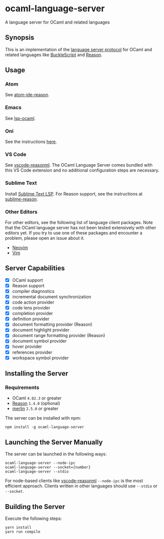 # ocaml-language-server

A language server for OCaml and related languages

## Synopsis

This is an implementation of the [language server
protocol](https://github.com/Microsoft/language-server-protocol) for OCaml and
related languages like [BuckleScript](http://bucklescript.github.io/bucklescript)
and [Reason](https://facebook.github.io/reason).

## Usage

### Atom

See [atom-ide-reason](https://github.com/zaaack/atom-ide-reason).

### Emacs

See [lsp-ocaml](https://github.com/emacs-lsp/lsp-ocaml).

### Oni

See the instructions [here](https://github.com/bryphe/oni/wiki/Language-Support#reason-and-ocaml).

### VS Code

See [vscode-reasonml](https://github.com/freebroccolo/vscode-reasonml). The
OCaml Language Server comes bundled with this VS Code extension and no
additional configuration steps are necessary.

### Sublime Text

Install [Sublime Text LSP](https://github.com/tomv564/LSP). For Reason support,
see the instructions at
[sublime-reason](https://github.com/reasonml-editor/sublime-reason).

### Other Editors

For other editors, see the following list of language client packages. Note that
the OCaml language server has not been tested extensively with other editors
yet. If you try to use one of these packages and encounter a problem, please
open an issue about it.

- [Neovim](https://github.com/autozimu/LanguageClient-neovim)
- [Vim](https://github.com/prabirshrestha/vim-lsp)

## Server Capabilities

- [x] OCaml support
- [x] Reason support
- [x] compiler diagnostics
- [x] incremental document synchronization
- [x] code action provider
- [x] code lens provider
- [x] completion provider
- [x] definition provider
- [x] document formatting provider (Reason)
- [x] document highlight provider
- [x] document range formatting provider (Reason)
- [x] document symbol provider
- [x] hover provider
- [x] references provider
- [x] workspace symbol provider

## Installing the Server

### Requirements

- OCaml `4.02.3` or greater
- [Reason](https://github.com/facebook/reason) `1.4.0` (optional)
- [merlin](https://github.com/the-lambda-church/merlin) `2.5.0` or greater

The server can be installed with npm:

```
npm install -g ocaml-language-server
```

## Launching the Server Manually

The server can be launched in the following ways:

```
ocaml-language-server --node-ipc
ocaml-language-server --socket={number}
ocaml-language-server --stdio
```

For node-based clients like
[vscode-reasonml](https://github.com/freebroccolo/vscode-reasonml) `--node-ipc`
is the most efficient approach. Clients written in other languages should use
`--stdio` or `--socket`.

## Building the Server

Execute the following steps:

```
yarn install
yarn run compile
```
